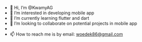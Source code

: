 - 👋 Hi, I’m @KwamyAG
- 👀 I’m interested in developing mobile app
- 🌱 I’m currently learning flutter and dart
- 💞️ I’m looking to collaborate on potential projects in mobile app
- 
- 📫 How to reach me is by email: woedek86@gmail.com 

<!---
KwamyAG/KwamyAG is a ✨ special ✨ repository because its `README.md` (this file) appears on your GitHub profile.
You can click the Preview link to take a look at your changes.
--->
